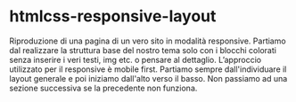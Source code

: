# htmlcss-responsive-layout

Riproduzione di una pagina di un vero sito in modalità responsive.
Partiamo dal realizzare la struttura base del nostro tema solo con i blocchi colorati senza inserire i veri testi, img etc. o pensare al dettaglio.
L’approccio utilizzato per il responsive è mobile first.
Partiamo sempre dall'individuare il layout generale e poi iniziamo dall'alto verso il basso. Non passiamo ad una sezione successiva se la precedente non funziona.

